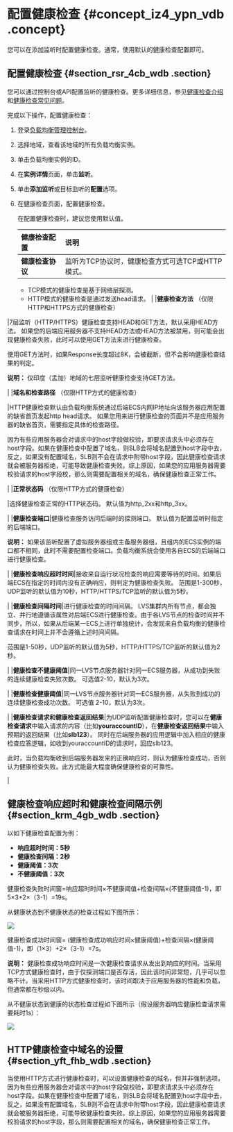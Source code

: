 # 配置健康检查 {#concept_iz4_ypn_vdb .concept}

您可以在添加监听时配置健康检查。通常，使用默认的健康检查配置即可。

## 配置健康检查 {#section_rsr_4cb_wdb .section}

您可以通过控制台或API配置监听的健康检查。更多详细信息，参见[健康检查介绍](intl.zh-CN/用户指南/健康检查/健康检查介绍.md#)和[健康检查常见问题](../intl.zh-CN/常见问题/健康检查FAQ.md#)。

完成以下操作，配置健康检查：

1.  登录[负载均衡管理控制台](https://slb.console.aliyun.com/slb)。
2.  选择地域，查看该地域的所有负载均衡实例。
3.  单击负载均衡实例的ID。
4.  在**实例详情**页面，单击**监听**。
5.  单击**添加监听**或目标监听的**配置**选项。
6.  在健康检查页面，配置健康检查。

    在配置健康检查时，建议您使用默认值。

    |健康检查配置|说明|
    |:-----|:-|
    |**健康检查协议**| 监听为TCP协议时，健康检查方式可选TCP或HTTP模式。

    -   TCP模式的健康检查是基于网络层探测。
    -   HTTP模式的健康检查是通过发送head请求。
 |
    |**健康检查方法** （仅限HTTP和HTTPS方式的健康检查）

 |7层监听（HTTP/HTTPS）健康检查支持HEAD和GET方法，默认采用HEAD方法。 如果您的后端应用服务器不支持HEAD方法或HEAD方法被禁用，则可能会出现健康检查失败，此时可以使用GET方法来进行健康检查。

 使用GET方法时，如果Response长度超过8K，会被截断，但不会影响健康检查结果的判定。

 **说明：** 仅印度（孟加）地域的七层监听健康检查支持GET方法。

 |
    |**域名和检查路径** （仅限HTTP方式的健康检查）

 |HTTP健康检查默认由负载均衡系统通过后端ECS内网IP地址向该服务器应用配置的缺省首页发起http head请求。 如果您用来进行健康检查的页面并不是应用服务器的缺省首页，需要指定具体的检查路径。

 因为有些应用服务器会对请求中的host字段做校验，即要求请求头中必须存在host字段。如果在健康检查中配置了域名，则SLB会将域名配置到host字段中去，反之，如果没有配置域名，SLB则不会在请求中附带host字段，因此健康检查请求就会被服务器拒绝，可能导致健康检查失败。综上原因，如果您的应用服务器需要校验请求的host字段校，那么则需要配置相关的域名，确保健康检查正常工作。

 |
    |**正常状态码** （仅限HTTP方式的健康检查）

 |选择健康检查正常的HTTP状态码。 默认值为http\_2xx和http\_3xx。

 |
    |**健康检查端口**|健康检查服务访问后端时的探测端口。 默认值为配置监听时指定的后端端口。

 **说明：** 如果该监听配置了虚拟服务器组或主备服务器组，且组内的ECS实例的端口都不相同，此时不需要配置检查端口。负载均衡系统会使用各自ECS的后端端口进行健康检查。

 |
    |**健康检查响应超时时间**|接收来自运行状况检查的响应需要等待的时间。如果后端ECS在指定的时间内没有正确响应，则判定为健康检查失败。 范围是1-300秒，UDP监听的默认值为10秒，HTTP/HTTPS/TCP监听的默认值为5秒。

 |
    |**健康检查间隔时间**|进行健康检查的时间间隔。 LVS集群内所有节点，都会独立、并行地遵循该属性对后端ECS进行健康检查。由于各LVS节点的检查时间并不同步，所以，如果从后端某一ECS上进行单独统计，会发现来自负载均衡的健康检查请求在时间上并不会遵循上述时间间隔。

 范围是1-50秒，UDP监听的默认值为5秒，HTTP/HTTPS/TCP监听的默认值为2秒。

 |
    |**健康检查不健康阈值**|同一LVS节点服务器针对同一ECS服务器，从成功到失败的连续健康检查失败次数。 可选值2-10，默认为3次。

 |
    |**健康检查健康阈值**|同一LVS节点服务器针对同一ECS服务器，从失败到成功的连续健康检查成功次数。 可选值 2-10，默认为3次。

 |
    |**健康检查请求和健康检查返回结果**|为UDP监听配置健康检查时，您可以在**健康检查请求**中输入请求的内容（比如**youraccountID**），在**健康检查返回结果**中输入预期的返回结果（比如**slb123**）。 同时在后端服务器的应用逻辑中加入相应的健康检查应答逻辑，如收到youraccountID的请求时，回应slb123。

 此时，当负载均衡收到后端服务器发来的正确响应时，则认为健康检查成功，否则认为健康检查失败。此方式能最大程度确保健康检查的可靠性。

 |


## 健康检查响应超时和健康检查间隔示例 {#section_krm_4gb_wdb .section}

以如下健康检查配置为例：

-   **响应超时时间：5秒**
-   **健康检查间隔：2秒**
-   **健康阈值：3次**
-   **不健康阈值：3次**

健康检查失败时间窗=响应超时时间×不健康阈值+检查间隔×\(不健康阈值-1\)，即5×3+2×（3-1）=19s。

从健康状态到不健康状态的检查过程如下图所示：

![](http://static-aliyun-doc.oss-cn-hangzhou.aliyuncs.com/assets/img/4138/15595400692816_zh-CN.png)

健康检查成功时间窗= \(健康检查成功响应时间×健康阈值\)+检查间隔×\(健康阈值-1\)，即（1×3）+2×（3-1）=7s。

**说明：** 健康检查成功响应时间是一次健康检查请求从发出到响应的时间。当采用TCP方式健康检查时，由于仅探测端口是否存活，因此该时间非常短，几乎可以忽略不计。当采用HTTP方式健康检查时，该时间取决于应用服务器的性能和负载，但通常都在秒级以内。

从不健康状态到健康的状态检查过程如下图所示（假设服务器响应健康检查请求需要耗时1s）：

![](http://static-aliyun-doc.oss-cn-hangzhou.aliyuncs.com/assets/img/4138/15595400692820_zh-CN.png)

## HTTP健康检查中域名的设置 {#section_yft_fhb_wdb .section}

当使用HTTP方式进行健康检查时，可以设置健康检查的域名，但并非强制选项。因为有些应用服务器会对请求中的host字段做校验，即要求请求头中必须存在host字段。如果在健康检查中配置了域名，则SLB会将域名配置到host字段中去，反之，如果没有配置域名，SLB则不会在请求中附带host字段，因此健康检查请求就会被服务器拒绝，可能导致健康检查失败。综上原因，如果您的应用服务器需要校验请求的host字段，那么则需要配置相关的域名，确保健康检查正常工作。


